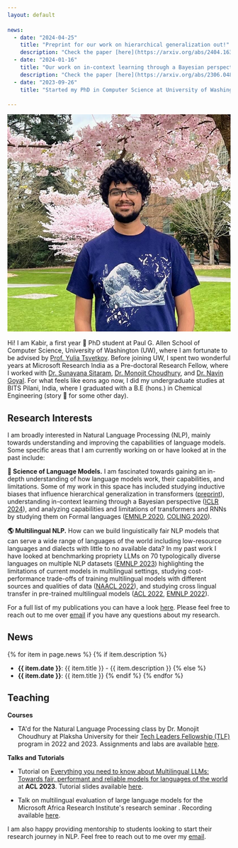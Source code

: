```yaml
---
layout: default

news:
  - date: "2024-04-25"
    title: "Preprint for our work on hierarchical generalization out!"
    description: "Check the paper [here](https://arxiv.org/abs/2404.16367)."
  - date: "2024-01-16"
    title: "Our work on in-context learning through a Bayesian perspective got accepted at ICLR 2024 for poster presentation."
    description: "Check the paper [here](https://arxiv.org/abs/2306.04891)."
  - date: "2023-09-26"
    title: "Started my PhD in Computer Science at University of Washington 🌸."

---
```


<img class="profile-picture" src="profile_pic_opt2.png">

Hi! I am Kabir, a first year 🐣 PhD student at Paul G. Allen School of Computer Science, University of Washington (UW), where I am fortunate to be advised by <a href="https://homes.cs.washington.edu/~yuliats/">Prof. Yulia Tsvetkov</a>. Before joining UW, I spent two wonderful years at Microsoft Research India as a Pre-doctoral Research Fellow, where I worked with <a href="https://www.microsoft.com/en-us/research/people/susitara/"> Dr. Sunayana Sitaram</a>, <a href="https://www.microsoft.com/en-us/research/people/monojitc/"> Dr. Monojit Choudhury</a>, and <a href="https://www.microsoft.com/en-us/research/people/navingo/"> Dr. Navin Goyal</a>. For what feels like eons ago now, I did my undergraduate studies at BITS Pilani, India, where I graduated with a B.E (hons.) in Chemical Engineering (story 🍿 for some other day).



## Research Interests

I am broadly interested in Natural Language Processing (NLP), mainly towards understanding and improving the capabilities of language models. Some specific areas that I am currently working on or have looked at in the past include:

**🔭 Science of Language Models.** I am fascinated towards gaining an in-depth understanding of how language models work, their capabilities, and limitations. Some of my work in this space has included studying inductive biases that influence hierarchical generalization in transformers ([preprint](https://arxiv.org/abs/2404.16367)), understanding in-context learning through a Bayesian perspective ([ICLR 2024](https://arxiv.org/abs/2306.04891)), and analyzing capabilities and limitations of transformers and RNNs by studying them on Formal languages ([EMNLP 2020](https://aclanthology.org/2020.emnlp-main.576/), [COLING 2020](https://arxiv.org/abs/2011.03965)).

**🌎 Multilingual NLP.** How can we build linguistically fair NLP models that can serve a wide range of languages of the world including low-resource languages and dialects with little to no available data? In my past work I have looked at benchmarking propriety LLMs on 70 typologically diverse languages on multiple NLP datasets ([EMNLP 2023](https://arxiv.org/abs/2303.12528)) highlighting the limitations of current models in multilingual settings, studying cost-performance trade-offs of training multilingual models with different sources and qualities of data ([NAACL 2022](https://arxiv.org/abs/2205.06350)), and studying cross lingual transfer in pre-trained multilingual models ([ACL 2022](https://arxiv.org/abs/2205.06130), [EMNLP 2022](https://arxiv.org/abs/2210.12265)).

For a full list of my publications you can have a look [here](/publications.html).  Please feel free to reach out to me over  [email](mailto:kahuja@cs.washington.edu) if you have any questions about my research.

## News

{% for item in page.news %}
{% if item.description %}
- **{{ item.date }}**: {{ item.title }} - {{ item.description }}
{% else %}
- **{{ item.date }}**: {{ item.title }}
{% endif %}
{% endfor %}


## Teaching
**Courses**
- TA'd for the Natural Language Processing class by Dr. Monojit Choudhury at Plaksha University for their [Tech Leaders Fellowship (TLF)](https://plaksha.edu.in/pg/tech-leaders-fellowship/) program in 2022 and 2023. Assignments and labs are available [here](https://github.com/kabirahuja2431/PlakshaNLP2023/tree/main).

**Talks and Tutorials**
- Tutorial on [Everything you need to know about Multilingual LLMs: 
Towards fair, performant and reliable models for languages of the world](https://aclanthology.org/2023.acl-tutorials.3/) at **ACL 2023**. Tutorial slides available [here](https://www.microsoft.com/en-us/research/uploads/prod/2023/07/ACL2023MultilingualModelsTutorial.pdf).

- Talk on multilingual evaluation of large language models for the Microsoft Africa Research Institute's research seminar . Recording available [here](https://www.microsoft.com/en-us/research/video/multilingual-evaluation-of-generative-ai-mega/).

I am also happy providing mentorship to students looking to start their research journey in NLP. Feel free to reach out to me over my [email](mailto:kahuja@cs.washington.edu).


<!-- ## Publications

1. F.Bar, J.Doe: Effects of having a placeholder of a name
2. S.Holmes, J.Watson: Consequences of living with a sociopath in London

## Typography

This is a [link](http://google.com). Something *italics* and something **bold**.

Here is a table

Year | Award | Category
-----|-------|--------
2014 | Emmy  | Won Outstanding Lead Actor in a miniseries or a movie
2015 | BAFTA | Nominated for Best Leading Actor for Sherlock
2014 | Satellite | Won Best Actor miniseries or television film

Here is a horizontal rule

---

Here is a blockquote

> To a great mind, nothing is little

## References

* Foo Bar: Head of Department, Placeholder Names, Lorem
* John Doe: Associate Professor, Department of Computer Science, Ipsum -->
